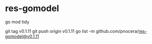 # res-gomodel

go mod tidy

git tag v0.1.11
git push origin v0.1.11
go list -m github.com/pnocera/res-gomodel@v0.1.11
